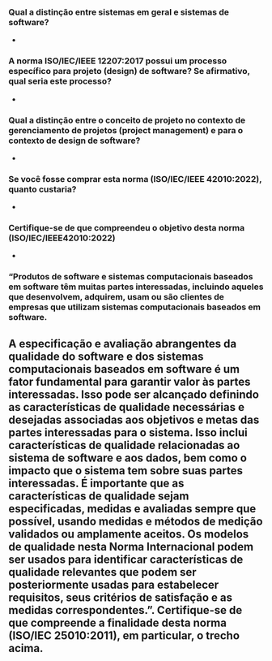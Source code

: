 ### Qual a distinção entre sistemas em geral e sistemas de software?
- 
### A norma ISO/IEC/IEEE 12207:2017 possui um processo específico para projeto (design) de software? Se afirmativo, qual seria este processo?
- 
### Qual a distinção entre o conceito de projeto no contexto de gerenciamento de projetos (project management) e para o contexto de design de software?
- 
### Se você fosse comprar esta norma (ISO/IEC/IEEE 42010:2022), quanto custaria?
- 
### Certifique-se de que compreendeu o objetivo desta norma (ISO/IEC/IEEE42010:2022)
- 
### “Produtos de software e sistemas computacionais baseados em software têm muitas partes interessadas, incluindo aqueles que desenvolvem, adquirem, usam ou são clientes de empresas que utilizam sistemas computacionais baseados em software.
A especificação e avaliação abrangentes da qualidade do software e dos sistemas computacionais baseados em software é um fator fundamental para garantir valor às partes interessadas. Isso pode ser alcançado definindo as características de qualidade necessárias e desejadas associadas aos objetivos e metas das partes interessadas para o sistema. Isso inclui características de qualidade relacionadas ao sistema de software e aos dados, bem como o impacto que o sistema tem sobre suas partes interessadas.
É importante que as características de qualidade sejam especificadas, medidas e avaliadas sempre que possível, usando medidas e métodos de medição validados ou amplamente aceitos. Os modelos de qualidade nesta Norma Internacional podem ser usados para identificar características de qualidade relevantes que podem ser posteriormente usadas para estabelecer requisitos, seus critérios de satisfação e as medidas correspondentes.”. Certifique-se de que compreende a finalidade desta norma (ISO/IEC 25010:2011), em particular, o trecho acima. 
- 

